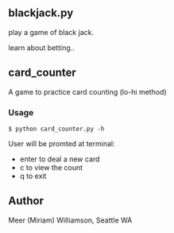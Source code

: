 ## blackjack.py
play a game of black jack.

learn about betting..


## card_counter
A game to practice card counting (lo-hi method)

### Usage
`$ python card_counter.py -h`

User will be promted at terminal:
- enter to deal a new card
- c to view the count
- q to exit


## Author
Meer (Miriam) Williamson, Seattle WA 